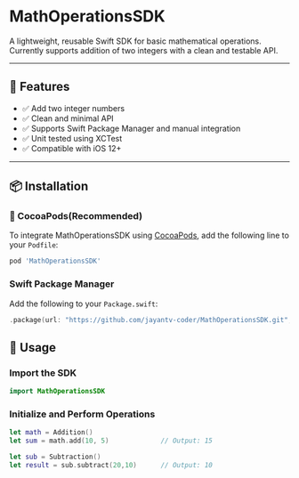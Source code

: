 
# MathOperationsSDK

A lightweight, reusable Swift SDK for basic mathematical operations. Currently supports addition of two integers with a clean and testable API.

---

## 🚀 Features

- ✅ Add two integer numbers
- ✅ Clean and minimal API
- ✅ Supports Swift Package Manager and manual integration
- ✅ Unit tested using XCTest
- ✅ Compatible with iOS 12+

---

## 📦 Installation

### 🍫 CocoaPods(Recommended)

To integrate MathOperationsSDK using [CocoaPods](https://cocoapods.org), add the following line to your `Podfile`:

```ruby
pod 'MathOperationsSDK'
 ```

### Swift Package Manager

Add the following to your `Package.swift`:

```swift
.package(url: "https://github.com/jayantv-coder/MathOperationsSDK.git", from: "1.0.3")
 ```

## 🚀 Usage
### Import the SDK
```swift
import MathOperationsSDK
 ```
### Initialize and Perform Operations
```swift
let math = Addition()
let sum = math.add(10, 5)             // Output: 15

let sub = Subtraction()
let result = sub.subtract(20,10)      // Output: 10
 ```
